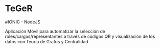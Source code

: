 # TeGeR

#IONIC - NodeJS

Aplicación Móvil para automatizar la selección de roles/cargos/representantes a través de códigos QR y visualización de los datos con Teoría de Grafos y Centralidad
